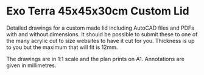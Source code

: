 # Exo Terra 45x45x30cm Custom Lid

Detailed drawings for a custom made lid including AutoCAD files and PDFs 
with and without dimensions. It should be possible to submit these to one 
of the many acrylic cut to size websites to have it cut for you. Thickness 
is up to you but the maximum that will fit is 12mm.

The drawings are in 1:1 scale and the plan prints on A1. Annotations are 
given in millimetres.
